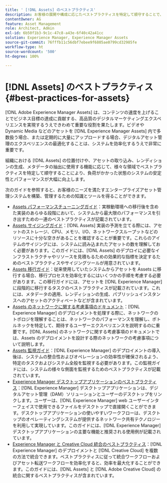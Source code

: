 ```yaml
---
title: ' [!DNL Assets] のベストプラクティス'
description: お客様の展開や構成に応じたベストプラクティスを特定して順守することで、負荷状態でのシステムの安定性とパフォーマンスを向上させます。
contentOwner: AG
feature: Asset Management
role: Architect, Admin
exl-id: 6b50f1b3-9c1c-47c8-a43e-6f40c42a41cc
solution: Experience Manager, Experience Manager Assets
source-git-commit: 76fffb11c56dbf7ebee9f6805ae0799cd32985fe
workflow-type: ht
source-wordcount: '500'
ht-degree: 100%

---
```


# [!DNL Assets] のベストプラクティス {#best-practices-for-assets}

[!DNL Adobe Experience Manager Assets] は、コンテンツの速度を上げることでビジネス目標の達成に貢献する、高品質のデジタルマーケティングエクスペリエンスを実現するうえできわめて重要な役割を果たします。ビデオや Dynamic Media などのアセットを [!DNL Experience Manager Assets] 内で多数扱う場合、または定期的に大量にアップロードする場合、デジタルアセット管理のエクスペリエンスの最適化することは、システムを効率化するうえで非常に重要です。

組織における [!DNL Assets] の位置付けや、アセットの取り込み、レンディションの生成、メタデータの抽出に使用する機能に応じて、様々な領域でベストプラクティスを特定して順守することにより、負荷がかかった状態のシステムの安定性とパフォーマンスが大幅に向上します。

次のガイドを参照すると、お客様のニーズを満たすエンタープライズアセット管理システムを構築、管理するための知識とツールを得ることができます。

* [Assets パフォーマンスチューニングガイド](/help/assets/performance-tuning-guidelines.md)：実稼動環境への移行後を含めた実装のあらゆる段階において、システムから最大限のパフォーマンスを引き出すための一連のベストプラクティスが記載されています。
* [Assets サイジングガイド](/help/assets/assets-sizing-guide.md)：[!DNL Assets] 実装の予測を立てる際には、アセットのストレージ、CPU、メモリ、I/O、ネットワークスループットなどのリソースに十分な空きがあることを確認することが重要です。これらのアイテムのサイジングには、システムに読み込まれたアセットの数を理解しておく必要があります。このガイドには、[!DNL Assets] のデプロイに必要なインフラストラクチャやリソースを見積もるための効果的な指標を決定するためのベストプラクティスやサイジングツールが用意されています。
* [Assets 移行ガイド](/help/assets/assets-migration-guide.md)：従来使用していたシステムからアセットを Assets に移行する場合、移行プロセスを効率化するにはいくつかの手順を考慮する必要があります。この移行ガイドには、アセットを [!DNL Experience Manager] に段階的に移行するタスクのベストプラクティスが記載されています。これには、メタデータの適用、レンディションの生成、パブリッシュインスタンスへのアセットのアクティベートなどが含まれています。
* [Assets のネットワークに関する考慮事項のドキュメント](/help/assets/assets-network-considerations.md)：[!DNL Experience Manager] のデプロイメントを処理する際に、ネットワークのトポロジを理解することは、ネットワークのパフォーマンスを理解し、ボトルネックを特定して、期待するユーザーエクスペリエンスを説明するのに重要です。[!DNL Assets] のネットワークに関する考慮事項のドキュメントでは、Assets のデプロイメントを設計する際のネットワークの考慮事項について説明します。
* [Assets 監視ガイド](/help/assets/assets-monitoring-best-practices.md)：[!DNL Experience Manager] のデプロイメントの導入後は、システムの整合性およびオペレーションの効率性が確保されるよう、特定のタスクおよびシステム全般を監視する必要があります。この監視ガイドには、システムの様々な側面を監視するためのベストプラクティスが記載されています。
* [Experience Manager デスクトップアプリケーションのベストプラクティス](https://experienceleague.adobe.com/docs/experience-manager-desktop-app/using/introduction.html?lang=ja)：[!DNL Experience Manager] デスクトップアプリケーションは、デジタルアセット管理（DAM）ソリューションとユーザーのデスクトップをリンクします。ユーザーは、[!DNL Experience Manager] web ユーザーインターフェイスで使用できるファイルをデスクトップで直接開くことができます。デスクトップアプリケーションの使いやすいワークフローは、デスクトップのオペレーティングシステムが提供するネットワーク共有テクノロジーを利用して実現しています。このガイドには、[!DNL Experience Manager] デスクトップアプリケーションの主要な機能と推奨される使用例が記載されています。
* [Experience Manager と Creative Cloud 統合のベストプラクティス](/help/assets/aem-cc-integration-best-practices.md)：[!DNL Experience Manager] のデプロイメントと [!DNL Creative Cloud] を複数の方法で統合できます。ベストプラクティスに従って統合ワークフローおよびアセット転送ワークフローを効率化すると、効率を最大化することができます。このガイドには、[!DNL Assets] と [!DNL Adobe Creative Cloud] の統合に関するベストプラクティスが含まれています。
